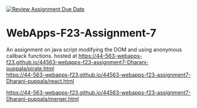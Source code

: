 [![Review Assignment Due Date](https://classroom.github.com/assets/deadline-readme-button-24ddc0f5d75046c5622901739e7c5dd533143b0c8e959d652212380cedb1ea36.svg)](https://classroom.github.com/a/Kv-XePEp)
# WebApps-F23-Assignment-7
An assignment on java script modifying the DOM and using anonymous callback functions.
hosted at
https://44-563-webapps-f23.github.io/44563-webapps-f23-assignment7-Dharani-puppala/pirate.html<br>
https://44-563-webapps-f23.github.io/44563-webapps-f23-assignment7-Dharani-puppala/react.html<br>

https://44-563-webapps-f23.github.io/44563-webapps-f23-assignment7-Dharani-puppala/merger.html<br>